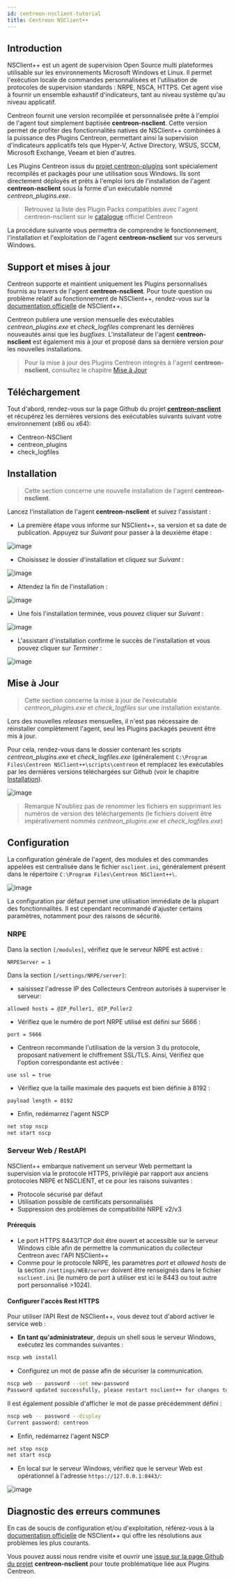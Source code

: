 ```yaml
---
id: centreon-nsclient-tutorial
title: Centreon NSClient++
---
```


## Introduction

NSClient++ est un agent de supervision Open Source multi plateformes utilisable sur les environnements Microsoft Windows et Linux. Il permet l'exécution
locale de commandes personnalisées et l'utilisation de protocoles de supervision standards : NRPE, NSCA, HTTPS. Cet agent vise à fournir un ensemble
exhaustif d'indicateurs, tant au niveau système qu'au niveau applicatif.

Centreon fournit une version recompilée et personnalisée prête à l'emploi de l'agent tout simplement baptisée **centreon-nsclient**.
Cette version permet de profiter des fonctionnalités natives de NSClient++ combinées à la puissance des Plugins Centreon, permettant ainsi la supervision
d'indicateurs applicatifs tels que Hyper-V, Active Directory, WSUS, SCCM, Microsoft Exchange, Veeam et bien d'autres.

Les Plugins Centreon issus du [projet centreon-plugins](https://github.com/centreon/centreon-plugins) sont spécialement recompilés et packagés pour une utilisation
sous Windows. Ils sont directement déployés et prêts à l'emploi lors de l'installation de l'agent **centreon-nsclient** sous la forme d'un exécutable nommé
*centreon_plugins.exe*.

> Retrouvez la liste des Plugin Packs compatibles avec l'agent centreon-nsclient sur le [catalogue](https://www.centreon.com/catalogue-plugins-packs/)
> officiel Centreon

La procédure suivante vous permettra de comprendre le fonctionnement, l'installation et l'exploitation de l'agent **centreon-nsclient** sur vos serveurs
Windows.

## Support et mises à jour

Centreon supporte et maintient uniquement les Plugins personnalisés fournis au travers de l'agent **centreon-nsclient**. Pour toute question ou problème
relatif au fonctionnement de NSClient++, rendez-vous sur la [documentation officielle](https://docs.nsclient.org/) de NSClient++.

Centreon publiera une version mensuelle des exécutables *centreon_plugins.exe*  et *check_logfiles* comprenant les dernières nouveautés ainsi que les
*bugfixes*. L'installateur de l'agent **centreon-nsclient** est également mis à jour et proposé dans sa dernière version pour les nouvelles installations.

> Pour la mise à jour des Plugins Centreon integrés à l'agent **centreon-nsclient**, consultez le chapitre [Mise à Jour](#mise-à-jour)

## Téléchargement

Tout d'abord, rendez-vous sur la page Github du projet **[centreon-nsclient](https://github.com/centreon/centreon-nsclient-build/releases)** et récupérez
les dernières versions des exécutables suivants suivant votre environnement (x86 ou x64):
* Centreon-NSClient
* centreon_plugins
* check_logfiles


## Installation

> Cette section concerne une nouvelle installation de l'agent **centreon-nsclient**.

Lancez l'installation de l'agent **centreon-nsclient** et suivez l'assistant :

* La première étape vous informe sur NSClient++, sa version et sa date de publication. Appuyez sur *Suivant* pour passer à la deuxième étape :

![image](../../../assets/integrations/plugin-packs/tutorials/centreon-nsclient-tutorial-wizard1.png)

* Choisissez le dossier d'installation et cliquez sur *Suivant* :

![image](../../../assets/integrations/plugin-packs/tutorials/centreon-nsclient-tutorial-wizard2.png)

* Attendez la fin de l'installation :

![image](../../../assets/integrations/plugin-packs/tutorials/centreon-nsclient-tutorial-wizard3.png)

* Une fois l'installation terminée, vous pouvez cliquer sur *Suivant* :

![image](../../../assets/integrations/plugin-packs/tutorials/centreon-nsclient-tutorial-wizard4.png)

* L'assistant d'installation confirme le succès de l'installation et vous pouvez cliquer sur *Terminer* :

![image](../../../assets/integrations/plugin-packs/tutorials/centreon-nsclient-tutorial-wizard5.png)

## Mise à Jour

> Cette section concerne la mise à jour de l'exécutable *centreon_plugins.exe* et *check_logfiles* sur une installation existante.

Lors des nouvelles *releases* mensuelles, il n'est pas nécessaire de réinstaller complètement l'agent, seul les Plugins packagés peuvent être mis à jour.

Pour cela, rendez-vous dans le dossier contenant les scripts *centreon_plugins.exe* et *check_logfiles.exe* (généralement 
`C:\Program Files\Centreon NSClient++\scripts\centreon` et remplacez les exécutables par les dernières versions téléchargées sur Github
(voir le chapitre [Installation](#installation)).

![image](../../../assets/integrations/plugin-packs/tutorials/centreon-nsclient-tutorial-update.png)

> Remarque N'oubliez pas de renommer les fichiers en supprimant les numéros de version des téléchargements
> (le fichiers doivent être impérativement nommés *centreon_plugins.exe* et *check_logfiles.exe*)

## Configuration

La configuration générale de l'agent, des modules et des commandes appelées est centralisée dans le fichier `nsclient.ini`, généralement
présent dans le répertoire `C:\Program Files\Centreon NSClient++\`.

![image](../../../assets/integrations/plugin-packs/tutorials/centreon-nsclient-tutorial-configuration.png)

La configuration par défaut permet une utilisation immédiate de la plupart des fonctionnalités. Il est cependant recommandé d'ajuster
certains paramètres, notamment pour des raisons de sécurité.

### NRPE

Dans la section `[/modules]`, vérifiez que le serveur NRPE est activé :

```csv
NRPEServer = 1
```

Dans la section `[/settings/NRPE/server]`:

* saisissez l'adresse IP des Collecteurs Centreon autorisés à superviser le serveur:

```csv
allowed hosts = @IP_Poller1, @IP_Poller2
```

* Vérifiez que le numéro de port NRPE utilisé est défini sur 5666 :

```csv
port = 5666
```

* Centreon recommande l'utilisation de la version 3 du protocole, proposant nativement le chiffrement SSL/TLS.
Ainsi, Vérifiez que l'option correspondante est activée :

```csv
use ssl = true
```

* Vérifiez que la taille maximale des paquets est bien définie à 8192 :

```csv
payload length = 8192
```

* Enfin, redémarrez l'agent NSCP

```bash
net stop nscp
net start nscp
```


### Serveur Web / RestAPI

NSClient++ embarque nativement un serveur Web permettant la supervision via le protocole HTTPS, privilégié par rapport aux anciens protocoles NRPE et
NSCLIENT, et ce pour les raisons suivantes :

* Protocole sécurisé par défaut
* Utilisation possible de certificats personnalisés
* Suppression des problèmes de compatibilité NRPE v2/v3

#### Prérequis

* Le port HTTPS 8443/TCP doit être ouvert et accessible sur le serveur Windows cible afin de permettre la communication du collecteur Centreon avec
l'API NSClient++
* Comme pour le protocole NRPE, les paramètres *port* et *allowed hosts* de la section `/settings/WEB/server` doivent être renseignés dans le fichier
`nsclient.ini` (le numéro de port à utiliser est ici le 8443 ou tout autre port personnalisé >1024).
 
#### Configurer l'accès Rest HTTPS

Pour utiliser l’API Rest de NSClient++, vous devez tout d'abord activer le service web :

* **En tant qu'administrateur**, depuis un shell sous le serveur Windows, exécutez les commandes suivantes :

```bash
nscp web install
```

* Configurez un mot de passe afin de sécuriser la communication.

```bash
nscp web -- password --set new-password
Password updated successfully, please restart nsclient++ for changes to affect.
```

Il est également possible d'afficher le mot de passe précédemment défini :

```bash
nscp web -- password --display
Current password: centreon
```

* Enfin, redémarrez l'agent NSCP

```bash
net stop nscp
net start nscp
```

* En local sur le serveur Windows, vérifiez que le serveur Web est opérationnel à l'adresse
`https://127.0.0.1:8443/`:

![image](../../../assets/integrations/plugin-packs/tutorials/centreon-nsclient-tutorial-webserver.png)

## Diagnostic des erreurs communes

En cas de soucis de configuration et/ou d'exploitation, référez-vous à la [documentation officielle](https://docs.nsclient.org/faq/) de NSClient++ qui
offre les résolutions aux problèmes les plus courants.

Vous pouvez aussi nous rendre visite et ouvrir une [issue sur la page Github du projet](https://github.com/centreon/centreon-nsclient-build/issues)
**centreon-nsclient** pour toute problématique liée aux Plugins Centreon.

